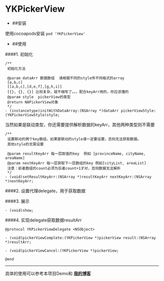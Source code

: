 ﻿# YKPickerView

 - ##安装

 使用cocoapods安装
`pod 'YKPickerView'`

 - ##使用

 ####1. 初始化
 
```
/**
 初始化方法
 
 @param dataArr 数据数组  请根据不同的style传不同格式的array
 [a,b,c]
 [[a,b,c],[d,e,f],[g,h,i]]
 [{}, {}, {}] 比较复杂，就不细写了。。。配合keyArr用的，你应该懂的
 @param style  pickerView的类型
 @return NAPickerView对象
 */
- (instancetype)initWithDataArray:(NSArray *)dataArr pickerViewStyle:(YKPickerViewStyle)style;
```

当然如果是联动类型，你还需要提供解析数据的keyArr，其他两种类型则不需要

```
/**
 设置联动的两个key数组，如果是联动的style请一定要设置，否则无法获取数据。
 其他style的无需设置
 
 @param resultKeyArr 每一层取值的key  例如 [provinceName, cityName, areaName]
 @param nextKeyArr 每一层获取下一层数组的key 例如[cityList, areaList]
 注意：前者数组的count必须为后者count+1才对，否则数据无法解析
 */
- (void)setResultKeyArr:(NSArray *)resultKeyArr nextKeyArr:(NSArray *)nextKeyArr;
```

####2. 设置代理delegate，用于获取数据

####3. 展示

```
- (void)show;
```

####4. 实现delegate获取数据resultArr

```
@protocol YKPickerViewDelegate <NSObject>

- (void)pickerViewComplete:(YKPickerView *)pickerView result:(NSArray *)resultArr;

- (void)pickerViewCancel:(YKPickerView *)pickerView;

@end
```

------------------------

具体的使用可以参考本项目Demo和 [**我的博客**](http://www.jianshu.com/p/30db76f1303c)
